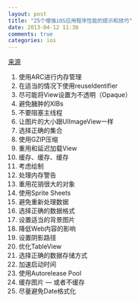 ```yaml
---
layout: post
title: "25个增强iOS应用程序性能的提示和技巧"
date: 2013-04-12 11:38
comments: true
categories: ios
---
```


[来源](http://beyondvincent.com)

1. 使用ARC进行内存管理
2. 在适当的情况下使用reuseIdentifier
3. 尽可能将View设置为不透明（Opaque）
4. 避免臃肿的XIBs
5. 不要阻塞主线程
6. 让图片的大小跟UIImageView一样
7. 选择正确的集合
8. 使用GZIP压缩
9. 重用和延迟加载View
10. 缓存、缓存、缓存
11. 考虑绘制
12. 处理内存警告
13. 重用花销很大的对象
14. 使用Sprite Sheets
15. 避免重新处理数据
16. 选择正确的数据格式
17. 设置适当的背景图片
18. 降低Web内容的影响
19. 设置阴影路径
20. 优化TableView
21. 选择正确的数据存储方式
22. 加速启动时间
23. 使用Autorelease Pool
24. 缓存图片 — 或者不缓存
25. 尽量避免Date格式化